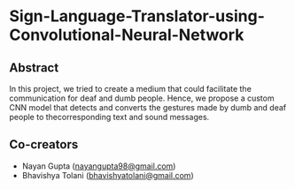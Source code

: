 # Sign-Language-Translator-using-Convolutional-Neural-Network
## Abstract
In this project, we tried to create a medium that could facilitate the communication for deaf and dumb people. Hence, we propose a custom CNN model that detects and converts the gestures made by dumb and deaf people to thecorresponding text and sound messages.
## Co-creators
* Nayan Gupta (nayangupta98@gmail.com)
* Bhavishya Tolani (bhavishyatolani@gmail.com)
